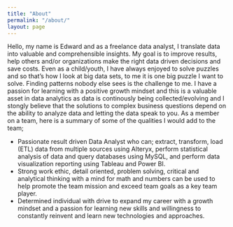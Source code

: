 ```yaml
---
title: "About"
permalink: "/about/"
layout: page
---
```


Hello, my name is Edward and as a freelance data analyst, I translate data into valuable and comprehensible insights. My goal is to improve results, help others and/or organizations make the right data driven decisions and save costs. Even as a child/youth, I have always enjoyed to solve puzzles and so that’s how I look at big data sets, to me it is one big puzzle I want to solve. Finding patterns nobody else sees is the challenge to me. I have a passion for learning with a positive growth mindset and this is a valuable asset in data analytics as data is continously being collected/evolving and I stongly believe that the solutions to complex business questions depend on the ability to analyze data and letting the data speak to you. As a member on a team, here is a summary of some of the qualities I would add to the team;
- Passionate result driven Data Analyst who can; extract, transform, load (ETL) data from multiple sources using Alteryx, perform statistical analysis of data and query databases using MySQL, and perform data visualization reporting using Tableau and Power BI. 
- Strong work ethic, detail oriented, problem solving, critical and analytical thinking with a mind for math and numbers can be used to help promote the team mission and exceed team goals as a key team player.
- Determined individual with drive to expand my career with a growth mindset and a passion for learning new skills and willingness to constantly reinvent and learn new technologies and approaches. 
